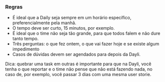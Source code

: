 
### Regras
- É ideal que a Daily seja sempre em um horário específico, preferencialmente pela manhã.
- O tempo deve ser curto, 15 minutos, por exemplo.
- É ideal que o time não seja tão grande, para que todos falem e não dure tanto tempo.
- Três perguntas: o que fez ontem, o que vai fazer hoje e se existe algum impedimento
- Casos de dúvidas devem ser agendados para depois da Dayli.

Dica: quebrar uma task em outras é importante para que na Dayli, você tenha o que reportar e o time não pense que não está fazendo nada, no caso de, por exemplo, você passar 3 dias com uma mesma user storie.

